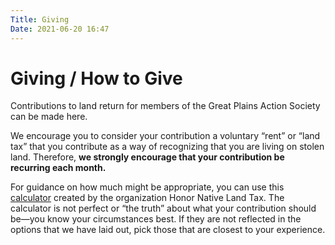 ```yaml
---
Title: Giving
Date: 2021-06-20 16:47
---
```


Giving / How to Give
=========

Contributions to land return for members of the Great Plains Action Society can be made here.

We encourage you to consider your contribution a voluntary “rent” or “land tax” that you contribute as a way of recognizing that you are living on stolen land. Therefore, **we strongly encourage that your contribution be recurring each month.** 

For guidance on how much might be appropriate, you can use this [calculator](https://www.honornativelandtax.org/contribute) created by the organization Honor Native Land Tax.  The calculator is not perfect or “the truth” about what your contribution should be—you know your circumstances best. If they are not reflected in the options that we have laid out, pick those that are closest to your experience. 

